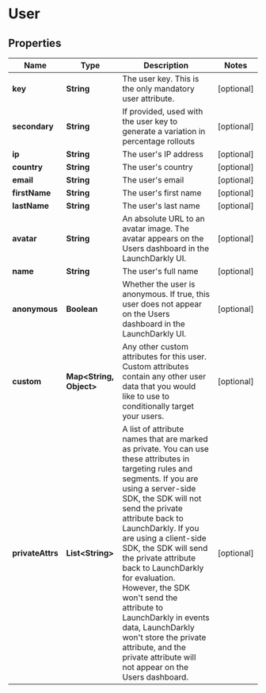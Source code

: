 

# User


## Properties

| Name | Type | Description | Notes |
|------------ | ------------- | ------------- | -------------|
|**key** | **String** | The user key. This is the only mandatory user attribute. |  [optional] |
|**secondary** | **String** | If provided, used with the user key to generate a variation in percentage rollouts |  [optional] |
|**ip** | **String** | The user&#39;s IP address |  [optional] |
|**country** | **String** | The user&#39;s country |  [optional] |
|**email** | **String** | The user&#39;s email |  [optional] |
|**firstName** | **String** | The user&#39;s first name |  [optional] |
|**lastName** | **String** | The user&#39;s last name |  [optional] |
|**avatar** | **String** | An absolute URL to an avatar image. The avatar appears on the Users dashboard in the LaunchDarkly UI. |  [optional] |
|**name** | **String** | The user&#39;s full name |  [optional] |
|**anonymous** | **Boolean** | Whether the user is anonymous. If true, this user does not appear on the Users dashboard in the LaunchDarkly UI. |  [optional] |
|**custom** | **Map&lt;String, Object&gt;** | Any other custom attributes for this user. Custom attributes contain any other user data that you would like to use to conditionally target your users. |  [optional] |
|**privateAttrs** | **List&lt;String&gt;** | A list of attribute names that are marked as private. You can use these attributes in targeting rules and segments. If you are using a server-side SDK, the SDK will not send the private attribute back to LaunchDarkly. If you are using a client-side SDK, the SDK will send the private attribute back to LaunchDarkly for evaluation. However, the SDK won&#39;t send the attribute to LaunchDarkly in events data, LaunchDarkly won&#39;t store the private attribute, and the private attribute will not appear on the Users dashboard. |  [optional] |



